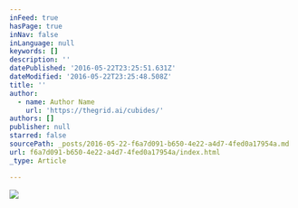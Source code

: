 ```yaml
---
inFeed: true
hasPage: true
inNav: false
inLanguage: null
keywords: []
description: ''
datePublished: '2016-05-22T23:25:51.631Z'
dateModified: '2016-05-22T23:25:48.508Z'
title: ''
author:
  - name: Author Name
    url: 'https://thegrid.ai/cubides/'
authors: []
publisher: null
starred: false
sourcePath: _posts/2016-05-22-f6a7d091-b650-4e22-a4d7-4fed0a17954a.md
url: f6a7d091-b650-4e22-a4d7-4fed0a17954a/index.html
_type: Article

---
```

![](https://the-grid-user-content.s3-us-west-2.amazonaws.com/18401f5d-0f4b-4876-bf9e-d3f0f081d854.gif)